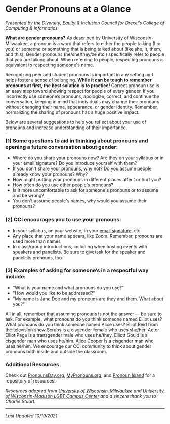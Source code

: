 # Gender Pronouns at a Glance 

_Presented by the Diversity, Equity & Inclusion Council for Drexel’s College of
Computing & Informatics_

**What are gender pronouns?** As described by University of Wisconsin-Milwaukee,
a pronoun is  a word that refers to either the people talking (I or you) or
someone or something that is being talked about (like she, it, them, and this).
Gender pronouns (he/she/they/ze etc.) specifically refer to people that you are
talking about. When referring to people, respecting pronouns is equivalent to
respecting someone's name.

Recognizing peer and student pronouns is important in any setting and helps
foster a sense of belonging. **While it can be tough to remember pronouns at
first, the best solution is to practice!** Correct pronoun use is an easy step
toward showing respect for people of every gender. If you incorrectly use
someone’s pronouns, apologize, correct, and continue the conversation, keeping
in mind that individuals may change their pronouns without changing their name,
appearance, or gender identity. Remember, normalizing the sharing of pronouns
has a huge positive impact.

Below are several suggestions to help you reflect about your use of pronouns and
increase understanding of their importance.

### (1) Some questions to aid in thinking about pronouns and opening a future conversation about gender:

- Where do you share your pronouns now?
	Are they on your syllabus or in your email signature?
	Do you introduce yourself with them?
- If you don't share your pronouns, why not?
	Do you assume people already know your pronouns? Why?
- How might putting your pronouns in different places affect or hurt you?
- How often do you use other people's pronouns?
- Is it more uncomfortable to ask for someone's pronouns or to assume and be wrong?
- You don't assume people's names, why would you assume their pronouns?

### (2) CCI encourages you to use your pronouns:

- In your syllabus, on your website, in your
[email signature](https://drexel.edu/identity/web/email-signatures/), etc.
- Any place that your name appears, like Zoom. Remember, pronouns are used more than names
- In class/group introductions, including when hosting events with speakers and panelists.
	Be sure to give/ask for the speaker and panelists pronouns, too. 

### (3) Examples of asking for someone’s in a respectful way include:

- "What is your name and what pronouns do you use?"
- "How would you like to be addressed?"
- "My name is Jane Doe and my pronouns are they and them. What about you?"


All in all, remember that assuming pronouns is not the answer — be sure to ask.
For example, what pronouns do you think someone named Elliot uses? What pronouns
do you think someone named Alice uses? Elliot Reid from the television show
Scrubs is a cisgender female who uses she/her. Actor Elliot Page is a
transgender male who uses he/they. Elliott Gould is a cisgender man who uses
he/him. Alice Cooper is a cisgender man who uses he/him. We encourage our CCI
community to think about gender pronouns both inside and outside the classroom.


### Additional Resources

Check out
[PronounsDay.org](https://pronounsday.org/resources),
[MyPronouns.org](https://www.mypronouns.org/), and
[Pronoun Island](http://pronoun.is/all-pronouns)
for a repository of resources!

_Resources adapted from
[University of Wisconsin-Milwaukee](https://uwm.edu/lgbtrc/support/gender-pronouns/) and
[University of Wisconsin-Madison LGBT Campus Center](https://www.swarthmore.edu/sites/default/files/assets/documents/lgbtq/gender-pronouns%20%281%29.pdf)
and a sincere thank you to Charlie Stuart._

---

_Last Updated 10/19/2021_
